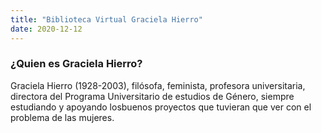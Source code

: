 ```yaml
---
title: "Biblioteca Virtual Graciela Hierro"
date: 2020-12-12
---
```

### ¿Quien es Graciela Hierro?

Graciela Hierro (1928-2003), filósofa, feminista, profesora universitaria, directora del Programa Universitario
de estudios de Género, siempre estudiando y apoyando losbuenos proyectos que tuvieran que ver con el problema
de las mujeres. 
